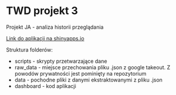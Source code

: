 # TWD projekt 3
Projekt JA - analiza historii przeglądania

[Link do aplikacji na shinyapps.io](http://grzymkowskik.shinyapps.io/dashboard)

Struktura folderów:
* scripts - skrypty przetwarzające dane
* raw_data - miejsce przechowania pliku .json z google takeout. Z powodów prywatności jest pominięty na repozytorium
* data - pochodne pliki z danymi ekstraktowanymi z pliku .json
* dashboard - kod aplikacji
